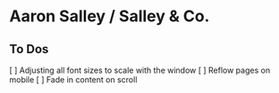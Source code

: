 # Aaron Salley / Salley & Co.

## To Dos

[ ] Adjusting all font sizes to scale with the window
[ ] Reflow pages on mobile
[ ] Fade in content on scroll
